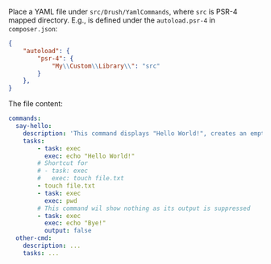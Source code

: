 Place a YAML file under `src/Drush/YamlCommands`, where `src` is PSR-4 mapped directory. E.g., is defined under the `autoload.psr-4` in `composer.json`:

```json
{
    "autoload": {
        "psr-4": {
            "My\\Custom\\Library\\": "src"
        }
    },
}
```

The file content:

```yaml
commands:
  say-hello:
    description: 'This command displays "Hello World!", creates an empty file "file.txt" and displays the current directory'
    tasks:
        - task: exec
          exec: echo "Hello World!"
        # Shortcut for
        # - task: exec
        #   exec: touch file.txt
        - touch file.txt
        - task: exec
          exec: pwd
        # This command wil show nothing as its output is suppressed
        - task: exec
          exec: echo "Bye!"
          output: false
  other-cmd:
    description: ...
    tasks: ...
```
